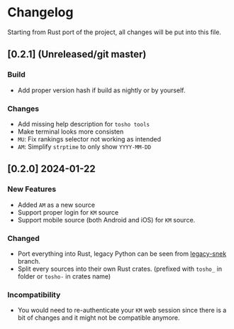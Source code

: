 # Changelog

Starting from Rust port of the project, all changes will be put into this file.

## [0.2.1] (Unreleased/git master)
### Build
- Add proper version hash if build as nightly or by yourself.

### Changes
- Add missing help description for `tosho tools`
- Make terminal looks more consisten
- `MU`: Fix rankings selector not working as intended
- `AM`: Simplify `strptime` to only show `YYYY-MM-DD`

## [0.2.0] 2024-01-22
### New Features
- Added `AM` as a new source
- Support proper login for `KM` source
- Support mobile source (both Android and iOS) for `KM` source.

### Changed
- Port everything into Rust, legacy Python can be seen from [legacy-snek](https://github.com/noaione/tosho-mango/tree/legacy-snek) branch.
- Split every sources into their own Rust crates. (prefixed with `tosho_` in folder or `tosho-` in crates name)

### Incompatibility
- You would need to re-authenticate your `KM` web session since there is a bit of changes and it might not be compatible anymore.

